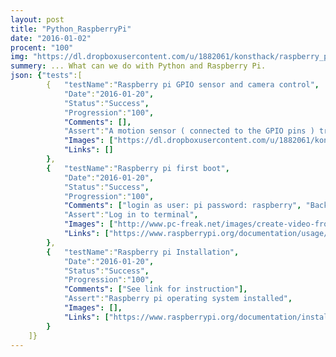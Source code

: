 ```yaml
---
layout: post
title: "Python_RaspberryPi"
date: "2016-01-02"
procent: "100"
img: "https://dl.dropboxusercontent.com/u/1882061/konsthack/raspberry_python.jpg"
summery: ... What can we do with Python and Raspberry Pi.  
json: {"tests":[
        {   "testName":"Raspberry pi GPIO sensor and camera control", 
            "Date":"2016-01-20",
            "Status":"Success",
            "Progression":"100",
            "Comments": [],
            "Assert":"A motion sensor ( connected to the GPIO pins ) triggers. The camera takes an image and the program plays a sound file",
            "Images": ["https://dl.dropboxusercontent.com/u/1882061/konsthack/secure_camera.jpg"],  
            "Links": []
        }, 
        {   "testName":"Raspberry pi first boot", 
            "Date":"2016-01-20",
            "Status":"Success",
            "Progression":"100",
            "Comments": ["login as user: pi password: raspberry", "Back terminal commands: ", "$ pwd", "$ ls", "$ ls man", "$ cd ..", "$ cd home", "$ ls -la", "$ clear", "$ nano new.txt",  "$ top", "$ ifconfig", "$ ping", "$ wget", "$ ssh man", "$ ps aux | grep python", "$ apt-get install cowsay", "$ cowsay hello world", "$ sudo shutdown -h now", ],
            "Assert":"Log in to terminal",
            "Images": ["http://www.pc-freak.net/images/create-video-from-your-linux-console-terminal-with-showterm-screenshot.png"],  
            "Links": ["https://www.raspberrypi.org/documentation/usage/terminal/"]
        },
        {   "testName":"Raspberry pi Installation", 
            "Date":"2016-01-20",
            "Status":"Success",
            "Progression":"100",
            "Comments": ["See link for instruction"],
            "Assert":"Raspberry pi operating system installed",
            "Images": [],  
            "Links": ["https://www.raspberrypi.org/documentation/installation/installing-images/README.md"]
        }
    ]}
---
```

<div class="test-target"></div>
  
